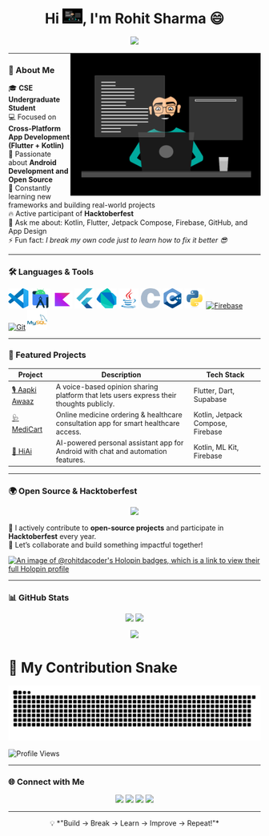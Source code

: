 <h1 align="center"> 
  Hi
  <img src="https://raw.githubusercontent.com/DeveshYadav13/DeveshYadav13/master/Resources/Developer.gif" 
       alt="Waving hand animated gif" width="40"/>, 
  I'm <b>Rohit Sharma 😄</b>
</h1> 

<p align="center">
  <img src="https://readme-typing-svg.demolab.com/?font=Merienda&size=30&duration=3500&pause=700&color=00F5FF&center=true&vCenter=true&width=1000&lines=Cross+Platform+Developer+(Flutter+%26+Native+Android);Open+Source+Contributor;Hacktoberfest+Participant;Learning+by+Building+Real+Projects" />
</p>

<img width=380 align="right" alt="Developer GIF" src="https://raw.githubusercontent.com/DeveshYadav13/DeveshYadav13/master/Resources/Developer.gif" /> 

---

### 🧠 About Me  

🎓 **CSE Undergraduate Student**  
💻 Focused on **Cross-Platform App Development (Flutter + Kotlin)**  
🧩 Passionate about **Android Development and Open Source**  
🌱 Constantly learning new frameworks and building real-world projects  
🔥 Active participant of **Hacktoberfest**  
💬 Ask me about: Kotlin, Flutter, Jetpack Compose, Firebase, GitHub, and App Design  
⚡ Fun fact: *I break my own code just to learn how to fix it better 😎*

---

### 🛠️ Languages & Tools  

<p align="left">
 <a href="https://code.visualstudio.com/" target="_blank"><img src="https://raw.githubusercontent.com/github/explore/main/topics/visual-studio-code/visual-studio-code.png" alt="VS Code" width="40" height="40"/></a> 
 <a href="https://developer.android.com/studio" target="_blank"><img src="https://raw.githubusercontent.com/devicons/devicon/master/icons/androidstudio/androidstudio-original.svg" alt="Android Studio" width="40" height="40"/></a> 
 <a href="https://kotlinlang.org/" target="_blank"><img src="https://raw.githubusercontent.com/devicons/devicon/master/icons/kotlin/kotlin-original.svg" alt="Kotlin" width="40" height="35"/></a> 
 <a href="https://flutter.dev/" target="_blank"><img src="https://raw.githubusercontent.com/devicons/devicon/master/icons/flutter/flutter-original.svg" alt="Flutter" width="40" height="40"/></a> 
 <a href="https://dart.dev/" target="_blank"><img src="https://raw.githubusercontent.com/devicons/devicon/master/icons/dart/dart-original.svg" alt="Dart" width="40" height="40"/></a> 
 <a href="https://www.java.com" target="_blank"><img src="https://raw.githubusercontent.com/devicons/devicon/master/icons/java/java-original.svg" alt="Java" width="40" height="40"/></a> 
 <a href="https://www.cprogramming.com/" target="_blank"><img src="https://raw.githubusercontent.com/devicons/devicon/master/icons/c/c-original.svg" alt="C" width="40" height="40"/></a> 
 <a href="https://isocpp.org/" target="_blank"><img src="https://raw.githubusercontent.com/devicons/devicon/master/icons/cplusplus/cplusplus-original.svg" alt="C++" width="40" height="40"/></a> 
 <a href="https://www.python.org/" target="_blank"><img src="https://raw.githubusercontent.com/devicons/devicon/master/icons/python/python-original.svg" alt="Python" width="40" height="40"/></a> 
 <a href="https://firebase.google.com/" target="_blank"><img src="https://www.vectorlogo.zone/logos/firebase/firebase-icon.svg" alt="Firebase" width="40" height="40"/></a> 
 <a href="https://git-scm.com/" target="_blank"><img src="https://www.vectorlogo.zone/logos/git-scm/git-scm-icon.svg" alt="Git" width="40" height="40"/></a> 
 <a href="https://www.mysql.com/" target="_blank"><img src="https://raw.githubusercontent.com/devicons/devicon/master/icons/mysql/mysql-original-wordmark.svg" alt="MySQL" width="40" height="40"/></a> 
</p> 

---

### 🚀 Featured Projects  

| Project | Description | Tech Stack |
|----------|--------------|-------------|
| [🎙️ Aapki Awaaz](https://github.com/Rohitdacoder/aapkiawaaz.git) | A voice-based opinion sharing platform that lets users express their thoughts publicly. | Flutter, Dart, Supabase |
| [🩺 MediCart](https://github.com/Rohitdacoder/MediCart) | Online medicine ordering & healthcare consultation app for smart healthcare access. | Kotlin, Jetpack Compose, Firebase |
| [🤖 HiAi](https://github.com/Rohitdacoder/HiAi) | AI-powered personal assistant app for Android with chat and automation features. | Kotlin, ML Kit, Firebase |

---

### 🌍 Open Source & Hacktoberfest  

<p align="center">
  <img src="https://github.com/abhisheknaiidu/abhisheknaiidu/raw/master/code.gif" width="500">
</p>

🎯 I actively contribute to **open-source projects** and participate in **Hacktoberfest** every year.  
🤝 Let’s collaborate and build something impactful together!  

[![An image of @rohitdacoder's Holopin badges, which is a link to view their full Holopin profile](https://holopin.me/rohitdacoder)](https://holopin.io/@rohitdacoder)

---

### 📊 GitHub Stats  

<p align="center">
  <img src="https://github-readme-stats.vercel.app/api?username=rohitdacoder&show_icons=true&theme=tokyonight" height="165" />
  <img src="https://github-readme-streak-stats.herokuapp.com/?user=rohitdacoder&theme=tokyonight" height="165" />
</p>

<p align="center">
  <img src="https://github-readme-stats.vercel.app/api/top-langs/?username=rohitdacoder&layout=compact&theme=tokyonight" height="150" />
</p>


# 🐍 My Contribution Snake

![snake gif](https://github.com/Rohitdacoder/Rohitdacoder/blob/output/github-contribution-grid-snake.svg)


![Profile Views](https://komarev.com/ghpvc/?username=rohitdacoder&color=blueviolet&style=flat-square&label=Profile+Views)

---

### 🌐 Connect with Me  

<p align="center">
  <a href="https://github.com/Rohitdacoder"><img src="https://img.shields.io/badge/GitHub-000000?style=for-the-badge&logo=github&logoColor=white"></a>
  <a href="https://www.linkedin.com/in/rohit-sharma-2004rohit/"><img src="https://img.shields.io/badge/LinkedIn-0077D9?style=for-the-badge&logo=Linkedin&logoColor=white"></a>
  <a href="mailto:rohitsharma3860@gmail.com"><img src="https://img.shields.io/badge/Gmail-D14836?style=for-the-badge&logo=Gmail&logoColor=white"></a>
  <a href="https://www.instagram.com/_rohitsharma.4/"><img src="https://img.shields.io/badge/Instagram-FF6699?style=for-the-badge&logo=Instagram&logoColor=white"></a>
</p>

---

<p align="center">  
💡 *"Build → Break → Learn → Improve → Repeat!"*  
</p>
